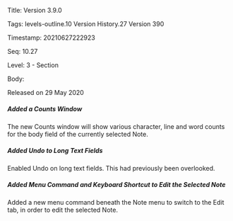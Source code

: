 Title:  Version 3.9.0

Tags:   levels-outline.10 Version History.27 Version 390

Timestamp: 20210627222923

Seq:    10.27

Level:  3 - Section

Body: 

Released on 29 May 2020
 
##### Added a Counts Window

The new Counts window will show various character, line and word counts for the body field of the currently selected Note. 

 
##### Added Undo to Long Text Fields

Enabled Undo on long text fields. This had previously been overlooked. 

 
##### Added Menu Command and Keyboard Shortcut to Edit the Selected Note

Added a new menu command beneath the Note menu to switch to the Edit tab, in order to edit the selected Note.
